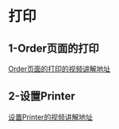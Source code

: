 <!--
 * @Author: your name
 * @Date: 2021-02-10 12:45:06
 * @LastEditTime: 2021-02-16 10:14:01
 * @LastEditors: Please set LastEditors
 * @Description: In User Settings Edit
 * @FilePath: /vuepress-starter/docs/Projects/VenueOnlineManageSystem/6-CoreDifficultResolve/README.md
-->
# 打印

## 1-Order页面的打印
[Order页面的打印的视频讲解地址](https://www.bilibili.com/video/BV1NV411q7yb)
## 2-设置Printer
[设置Printer的视频讲解地址](https://www.bilibili.com/video/BV1so4y197eP/)